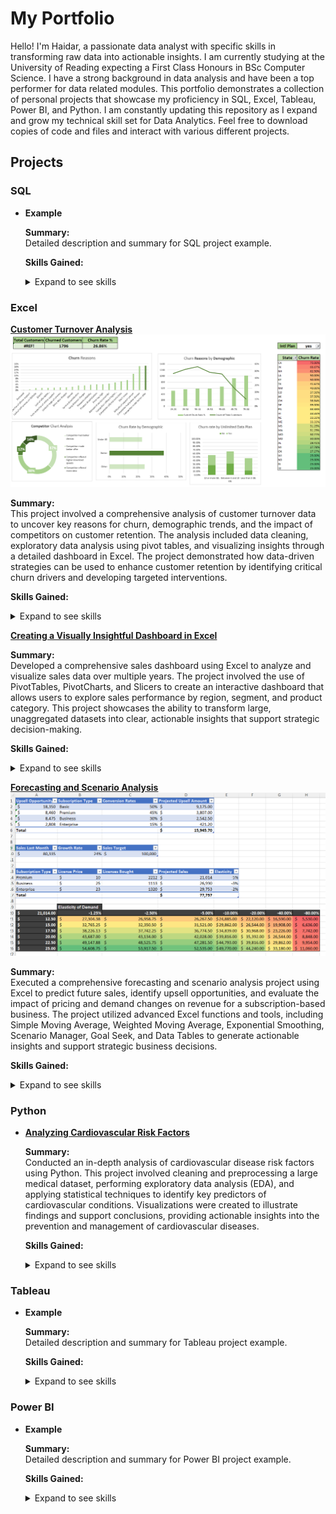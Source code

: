 # My Portfolio

Hello! I'm Haidar, a passionate data analyst with specific skills in transforming raw data into actionable insights. I am currently studying at the University of Reading expecting a First Class Honours in BSc Computer Science. I have a strong background in data analysis and have been a top performer for data related modules. This portfolio demonstrates a collection of personal projects that showcase my proficiency in SQL, Excel, Tableau, Power BI, and Python. I am constantly updating this repository as I expand and grow my technical skill set for Data Analytics. Feel free to download copies of code and files and interact with various different projects.


## Projects

### SQL

- **Example**

  **Summary:**  
  Detailed description and summary for SQL project example.

  **Skills Gained:**  
  <details>
    <summary>Expand to see skills</summary>

  - List the skills gained from this project here.

  </details>


  
### Excel

 **[Customer Turnover Analysis](https://github.com/haidar-qayum/CustomerTurnover)**
  ![Customer Turnover Dashboard](https://raw.githubusercontent.com/haidar-qayum/CustomerTurnover/main/DashboardChurn.png)
  
  **Summary:**  
  This project involved a comprehensive analysis of customer turnover data to uncover key reasons for churn, demographic trends, and the impact of competitors on customer retention. The analysis included data cleaning, exploratory data analysis using pivot tables, and visualizing insights through a detailed dashboard in Excel. The project demonstrated how data-driven strategies can be used to enhance customer retention by identifying critical churn drivers and developing targeted interventions.

  **Skills Gained:**  
  <details>
    <summary>Expand to see skills</summary>

  - **Data Cleaning and Preparation**: Efficiently handled large datasets by removing duplicates, standardizing formats, and converting raw data into structured tables.
  - **Advanced Excel Functions**: Gained proficiency in using `IF` statements, nested `IFs`, and other formulas to manipulate and analyze data effectively.
  - **Pivot Table Analysis**: Developed skills in creating and interpreting pivot tables to explore various dimensions of the data and answer key business questions.
  - **Data Visualization**: Enhanced ability to create compelling visualizations in Excel that communicate complex data insights clearly and effectively.
  - **Dashboard Design**: Built a comprehensive dashboard to present findings in a visually engaging and informative way, enhancing stakeholder understanding and decision-making.
  - **Data-Driven Decision Making**: Learned to derive actionable insights from data analysis, supporting strategic business decisions to reduce customer churn.
  - **Understanding of Customer Behavior**: Developed a deeper understanding of the factors influencing customer turnover and the dynamics of customer retention strategies.
  - **Analytical Thinking and Problem Solving**: Strengthened analytical skills and problem-solving abilities by identifying and addressing key drivers of churn.
  - **Communication of Insights**: Improved skills in communicating data-driven insights to both technical and non-technical stakeholders through visualizations and reports.

  </details>



 **[Creating a Visually Insightful Dashboard in Excel](https://github.com/haidar-qayum/ExcelDashboard)**
  
  **Summary:**  
  Developed a comprehensive sales dashboard using Excel to analyze and visualize sales data over multiple years. The project involved the use of PivotTables, PivotCharts, and Slicers to create an interactive dashboard that allows users to explore sales performance by region, segment, and product category. This project showcases the ability to transform large, unaggregated datasets into clear, actionable insights that support strategic decision-making.

  **Skills Gained:**  
  <details>
    <summary>Expand to see skills</summary>

  - **Data Analysis:** Analyzing a large unaggregated dataset to identify key trends and patterns in sales data.
  - **Excel Proficiency:** Advanced use of Excel features such as PivotTables, PivotCharts, and Slicers for data visualization and interactive reporting.
  - **Data Visualization:** Creating clear and effective visual representations of data to communicate findings.
  - **Dashboard Design:** Designing user-friendly dashboards that allow for dynamic data exploration and enhanced decision-making capabilities.
  - **Attention to Detail:** Ensuring data accuracy and clarity in reports and visualizations.
  - **Problem-Solving:** Utilizing analytical skills to interpret data and provide actionable insights.

  </details>



  **[Forecasting and Scenario Analysis](https://github.com/haidar-qayum/ExcelForecasting)**
  ![Forecasting](https://raw.githubusercontent.com/haidar-qayum/ExcelForecasting/main/ScenarioAnalysis.png)
  
  **Summary:**  
  Executed a comprehensive forecasting and scenario analysis project using Excel to predict future sales, identify upsell opportunities, and evaluate the impact of pricing and demand changes on revenue for a subscription-based business. The project utilized advanced Excel functions and tools, including Simple Moving Average, Weighted Moving Average, Exponential Smoothing, Scenario Manager, Goal Seek, and Data Tables to generate actionable insights and support strategic business decisions.

  **Skills Gained:**  
  <details>
    <summary>Expand to see skills</summary>

  - **Data Analysis and Forecasting:** Utilized historical sales data to apply various forecasting methods, such as Simple Moving Average, Weighted Moving Average, and Exponential Smoothing, to predict future sales trends.
  - **Scenario Planning:** Developed skills in conducting scenario analysis and sensitivity testing using Excel's Scenario Manager, Goal Seek, and Data Tables to evaluate the impact of different pricing strategies and demand elasticity on business outcomes.
  - **Data Visualization:** Enhanced ability to create clear and compelling visualizations, including charts and graphs, to effectively communicate data trends and forecast outcomes.
  - **Advanced Excel Functions:** Gained proficiency in using Excel functions like `FORECAST.ETS`, `SUMIF`, `COUNTIF`, `SUMIFS`, `COUNTIFS`, `IF`, `VLOOKUP`, and nested `IF` statements for in-depth data analysis and model building.
  - **Strategic Planning and Operational Optimization:** Improved capacity to align inventory and resource planning with forecasted demand, optimizing operational efficiency and minimizing costs.
  - **Problem-Solving and Analytical Thinking:** Leveraged analytical skills to interpret data, assess market sensitivities, and optimize pricing strategies for different customer segments, enhancing strategic decision-making.

  </details>

### Python

- **[Analyzing Cardiovascular Risk Factors](https://nbviewer.org/github/haidar-qayum/Python_Project1/blob/main/CardiovascularProject.ipynb)**
  
  **Summary:**  
  Conducted an in-depth analysis of cardiovascular disease risk factors using Python. This project involved cleaning and preprocessing a large medical dataset, performing exploratory data analysis (EDA), and applying statistical techniques to identify key predictors of cardiovascular conditions. Visualizations were created to illustrate findings and support conclusions, providing actionable insights into the prevention and management of cardiovascular diseases.

  **Skills Gained:**  
  <details>
    <summary>Expand to see skills</summary>

  - **Data Cleaning and Preprocessing:** Handling missing values, outliers, and data normalization to prepare the dataset for analysis.
  - **Exploratory Data Analysis (EDA):** Utilizing Python libraries such as Pandas, NumPy, and Matplotlib to explore data distributions and relationships.
  - **Statistical Analysis:** Applying statistical methods to assess correlations and significance of risk factors.
  - **Data Visualization:** Creating informative plots and charts to effectively communicate data insights and trends.
  - **Python Programming:** Leveraging Python for data manipulation, analysis, and visualization.
  - **Research and Analysis:** Interpreting complex datasets to derive meaningful conclusions about health-related data.

  </details>

### Tableau

- **Example**

  **Summary:**  
  Detailed description and summary for Tableau project example.

  **Skills Gained:**  
  <details>
    <summary>Expand to see skills</summary>

  - List the skills gained from this project here.

  </details>

### Power BI

- **Example**

  **Summary:**  
  Detailed description and summary for Power BI project example.

  **Skills Gained:**  
  <details>
    <summary>Expand to see skills</summary>

  - List the skills gained from this project here.

  </details>
